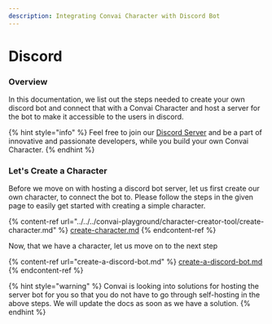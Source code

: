 ```yaml
---
description: Integrating Convai Character with Discord Bot
---
```


# Discord

### Overview

In this documentation, we list out the steps needed to create your own discord bot and connect that with a Convai Character and host a server for the bot to make it accessible to the users in discord.

{% hint style="info" %}
Feel free to join our [Discord Server](https://discord.gg/TG98s8FWKN) and be a part of innovative and passionate developers, while you build your own Convai Character.
{% endhint %}

### Let's Create a Character

Before we move on with hosting a discord bot server, let us first create our own character, to connect the bot to. Please follow the steps in the given page to easily get started with creating a simple character.

{% content-ref url="../../../convai-playground/character-creator-tool/create-character.md" %}
[create-character.md](../../../convai-playground/character-creator-tool/create-character.md)
{% endcontent-ref %}

Now, that we have a character, let us move on to the next step

{% content-ref url="create-a-discord-bot.md" %}
[create-a-discord-bot.md](create-a-discord-bot.md)
{% endcontent-ref %}

{% hint style="warning" %}
Convai is looking into solutions for hosting the server bot for you so that you do not have to go through self-hosting in the above steps. We will update the docs as soon as we have a solution.
{% endhint %}

